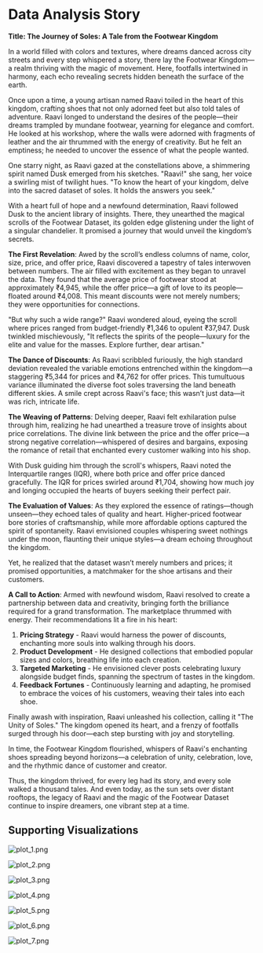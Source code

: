 # Data Analysis Story

**Title: The Journey of Soles: A Tale from the Footwear Kingdom**

In a world filled with colors and textures, where dreams danced across city streets and every step whispered a story, there lay the Footwear Kingdom—a realm thriving with the magic of movement. Here, footfalls intertwined in harmony, each echo revealing secrets hidden beneath the surface of the earth.

Once upon a time, a young artisan named Raavi toiled in the heart of this kingdom, crafting shoes that not only adorned feet but also told tales of adventure. Raavi longed to understand the desires of the people—their dreams trampled by mundane footwear, yearning for elegance and comfort. He looked at his workshop, where the walls were adorned with fragments of leather and the air thrummed with the energy of creativity. But he felt an emptiness; he needed to uncover the essence of what the people wanted. 

One starry night, as Raavi gazed at the constellations above, a shimmering spirit named Dusk emerged from his sketches. "Raavi!" she sang, her voice a swirling mist of twilight hues. "To know the heart of your kingdom, delve into the sacred dataset of soles. It holds the answers you seek."

With a heart full of hope and a newfound determination, Raavi followed Dusk to the ancient library of insights. There, they unearthed the magical scrolls of the Footwear Dataset, its golden edge glistening under the light of a singular chandelier. It promised a journey that would unveil the kingdom’s secrets.

**The First Revelation**: Awed by the scroll’s endless columns of name, color, size, price, and offer price, Raavi discovered a tapestry of tales interwoven between numbers. The air filled with excitement as they began to unravel the data. They found that the average price of footwear stood at approximately ₹4,945, while the offer price—a gift of love to its people—floated around ₹4,008. This meant discounts were not merely numbers; they were opportunities for connections.

"But why such a wide range?" Raavi wondered aloud, eyeing the scroll where prices ranged from budget-friendly ₹1,346 to opulent ₹37,947. Dusk twinkled mischievously, "It reflects the spirits of the people—luxury for the elite and value for the masses. Explore further, dear artisan."

**The Dance of Discounts**: As Raavi scribbled furiously, the high standard deviation revealed the variable emotions entrenched within the kingdom—a staggering ₹5,344 for prices and ₹4,762 for offer prices. This tumultuous variance illuminated the diverse foot soles traversing the land beneath different skies. A smile crept across Raavi's face; this wasn’t just data—it was rich, intricate life.

**The Weaving of Patterns**: Delving deeper, Raavi felt exhilaration pulse through him, realizing he had unearthed a treasure trove of insights about price correlations. The divine link between the price and the offer price—a strong negative correlation—whispered of desires and bargains, exposing the romance of retail that enchanted every customer walking into his shop.

With Dusk guiding him through the scroll's whispers, Raavi noted the Interquartile ranges (IQR), where both price and offer price danced gracefully. The IQR for prices swirled around ₹1,704, showing how much joy and longing occupied the hearts of buyers seeking their perfect pair.

**The Evaluation of Values**: As they explored the essence of ratings—though unseen—they echoed tales of quality and heart. Higher-priced footwear bore stories of craftsmanship, while more affordable options captured the spirit of spontaneity. Raavi envisioned couples whispering sweet nothings under the moon, flaunting their unique styles—a dream echoing throughout the kingdom.

Yet, he realized that the dataset wasn’t merely numbers and prices; it promised opportunities, a matchmaker for the shoe artisans and their customers. 

**A Call to Action**: Armed with newfound wisdom, Raavi resolved to create a partnership between data and creativity, bringing forth the brilliance required for a grand transformation. The marketplace thrummed with energy. Their recommendations lit a fire in his heart:
1. **Pricing Strategy** - Raavi would harness the power of discounts, enchanting more souls into walking through his doors.
2. **Product Development** - He designed collections that embodied popular sizes and colors, breathing life into each creation.
3. **Targeted Marketing** - He envisioned clever posts celebrating luxury alongside budget finds, spanning the spectrum of tastes in the kingdom.
4. **Feedback Fortunes** - Continuously learning and adapting, he promised to embrace the voices of his customers, weaving their tales into each shoe.

Finally awash with inspiration, Raavi unleashed his collection, calling it "The Unity of Soles." The kingdom opened its heart, and a frenzy of footfalls surged through his door—each step bursting with joy and storytelling. 

In time, the Footwear Kingdom flourished, whispers of Raavi's enchanting shoes spreading beyond horizons—a celebration of unity, celebration, love, and the rhythmic dance of customer and creator.

Thus, the kingdom thrived, for every leg had its story, and every sole walked a thousand tales. And even today, as the sun sets over distant rooftops, the legacy of Raavi and the magic of the Footwear Dataset continue to inspire dreamers, one vibrant step at a time.

## Supporting Visualizations

![plot_1.png](plot_1.png)

![plot_2.png](plot_2.png)

![plot_3.png](plot_3.png)

![plot_4.png](plot_4.png)

![plot_5.png](plot_5.png)

![plot_6.png](plot_6.png)

![plot_7.png](plot_7.png)


